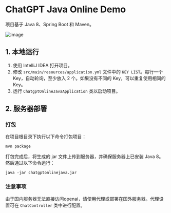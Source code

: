 # ChatGPT Java Online Demo


项目基于 Java 8、Spring Boot 和 Maven。

![image](https://github.com/user-attachments/assets/6c3cb9f8-8488-41c9-b1ad-acc1f40593ac)


## 1. 本地运行

1. 使用 IntelliJ IDEA 打开项目。
2. 修改 `src/main/resources/application.yml` 文件中的 `KEY LIST`。每行一个 Key，自动轮询，至少放入 2 个。如果没有不同的 Key，可以重复使用相同的 Key。
3. 运行 `ChatgptOnlineJavaApplication` 类以启动项目。

## 2. 服务器部署

### 打包

在项目根目录下执行以下命令打包项目：

```shell
mvn package
```

打包完成后，将生成的 jar 文件上传到服务器，并确保服务器上已安装 Java 8。然后通过以下命令运行：

```shell
java -jar chatgptonlinejava.jar
```

### 注意事项

由于国内服务器无法直接访问openai，请使用代理或部署在国外服务器。代理设置可在 `ChatController` 类中进行配置。
